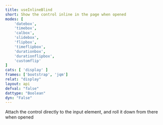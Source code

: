```yaml
---
title: useInlineBlind
short: Show the control inline in the page when opened
modes: [
	'datebox',
	'timebox',
	'calbox',
	'slidebox',
	'flipbox',
	'timeflipbox',
	'durationbox',
	'durationflipbox',
	'customflip'
]
cats: [ 'display' ]
frames: ['bootstrap', 'jqm']
relat: "display"
layout: api
defval: "false"
dattype: "Boolean"
dyn: "False"
---
```


Attach the control directly to the input element, and roll it down from there when opened

